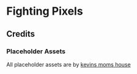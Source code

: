 # Fighting Pixels

## Credits
### Placeholder Assets
All placeholder assets are by [kevins moms house](https://kevins-moms-house.itch.io/)
